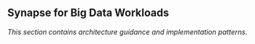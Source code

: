 ## Synapse for Big Data Workloads

_This section contains architecture guidance and implementation patterns._
